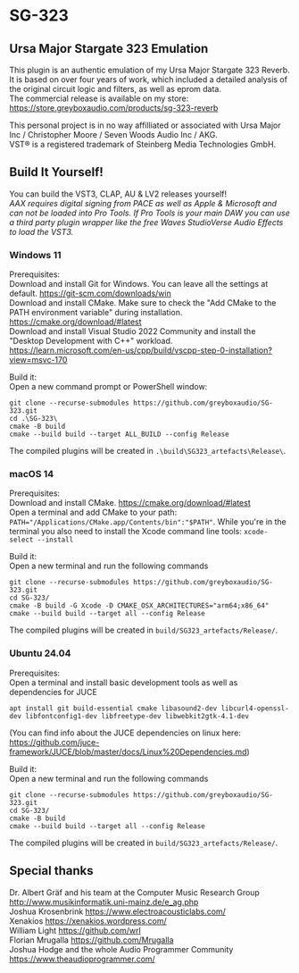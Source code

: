 # SG-323
## Ursa Major Stargate 323 Emulation

This plugin is an authentic emulation of my Ursa Major Stargate 323 Reverb. It is based on over four years of work, which included a detailed analysis of the original circuit logic and filters, as well as eprom data.  
The commercial release is available on my store: https://store.greyboxaudio.com/products/sg-323-reverb  

This personal project is in no way affilliated or associated with Ursa Major Inc / Christopher Moore / Seven Woods Audio Inc / AKG.  
VST® is a registered trademark of Steinberg Media Technologies GmbH.

## Build It Yourself!
You can build the VST3, CLAP, AU & LV2 releases yourself!  
*AAX requires digital signing from PACE as well as Apple & Microsoft and can not be loaded into Pro Tools. If Pro Tools is your main DAW  you can use a third party plugin wrapper like the free Waves StudioVerse Audio Effects to load the VST3.*  

### Windows 11
Prerequisites:  
Download and install Git for Windows. You can leave all the settings at default. https://git-scm.com/downloads/win  
Download and install CMake. Make sure to check the "Add CMake to the PATH environment variable" during installation. https://cmake.org/download/#latest  
Download and install Visual Studio 2022 Community and install the "Desktop Development with C++" workload. https://learn.microsoft.com/en-us/cpp/build/vscpp-step-0-installation?view=msvc-170  

Build it:  
Open a new command prompt or PowerShell window:
```
git clone --recurse-submodules https://github.com/greyboxaudio/SG-323.git
cd .\SG-323\
cmake -B build
cmake --build build --target ALL_BUILD --config Release
```
The compiled plugins will be created in `.\build\SG323_artefacts\Release\`.  

### macOS 14
Prerequisites:  
Download and install CMake. https://cmake.org/download/#latest  
Open a terminal and add CMake to your path: `PATH="/Applications/CMake.app/Contents/bin":"$PATH"`. While you're in the terminal you also need to install the Xcode command line tools: `xcode-select --install`  

Build it:  
Open a new terminal and run the following commands  
```
git clone --recurse-submodules https://github.com/greyboxaudio/SG-323.git
cd SG-323/
cmake -B build -G Xcode -D CMAKE_OSX_ARCHITECTURES="arm64;x86_64"
cmake --build build --target all --config Release
```
The compiled plugins will be created in `build/SG323_artefacts/Release/`.  

### Ubuntu 24.04
Prerequisites:  
Open a terminal and install basic development tools as well as dependencies for JUCE
```
apt install git build-essential cmake libasound2-dev libcurl4-openssl-dev libfontconfig1-dev libfreetype-dev libwebkit2gtk-4.1-dev
```
(You can find info about the JUCE dependencies on linux here: https://github.com/juce-framework/JUCE/blob/master/docs/Linux%20Dependencies.md)  

Build it:  
Open a new terminal and run the following commands  
```
git clone --recurse-submodules https://github.com/greyboxaudio/SG-323.git
cd SG-323/
cmake -B build
cmake --build build --target all --config Release
```
The compiled plugins will be created in `build/SG323_artefacts/Release/`.  

## Special thanks
Dr. Albert Gräf and his team at the Computer Music Research Group http://www.musikinformatik.uni-mainz.de/e_ag.php  
Joshua Krosenbrink https://www.electroacousticlabs.com/  
Xenakios https://xenakios.wordpress.com/  
William Light https://github.com/wrl  
Florian Mrugalla https://github.com/Mrugalla  
Joshua Hodge and the whole Audio Programmer Community https://www.theaudioprogrammer.com/  
